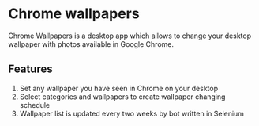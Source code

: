 # Chrome wallpapers
Chrome Wallpapers is a desktop app which allows to change your desktop wallpaper with photos available in Google Chrome.

## Features
1. Set any wallpaper you have seen in Chrome on your desktop
2. Select categories and wallpapers to create wallpaper changing schedule
3. Wallpaper list is updated every two weeks by bot written in Selenium
